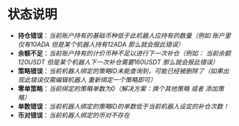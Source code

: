# 状态说明

* **持仓错误**：_当前账户持有的基础币种低于此机器人应持有的数量（例如 账户里仅有10ADA 但是某个机器人持有12ADA 那么就会报此错误）_
* **余额不足**：_当前账户持有的计价币种不足以进行下一次补仓（例如： 当前余额120USDT 但是某个机器人下一次补仓需要160USDT 那么就会报此错误）_
* **策略错误**：_当前机器人绑定的策略ID未能查询到，可能已经被删除了（如果出现此错误仅需编辑机器人 重新绑定一个策略即可）_
* **零单策略**：_当前绑定的策略单数为0（解决方案：换个其他策略 或者 添加策略）_
* **单数错误**：_当前机器人绑定的策略ID的单数低于当前机器人设定的补仓次数！_
* **币对错误**：_当前机器人绑定的币对不存在_
